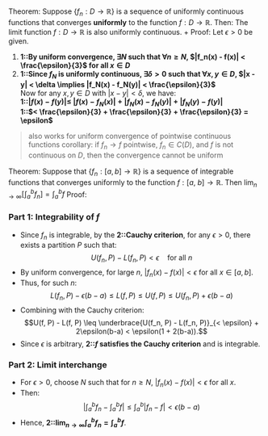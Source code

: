 Theorem:
Suppose $\{f_n:D\to\mathbb{R}\}$ is a sequence of uniformly continuous functions that converges **uniformly** to the function $f:D\to\mathbb{R}$. 
Then:
The limit function $f:D\to\mathbb{R}$ is also uniformly continuous.
+
Proof:
Let $\epsilon > 0$ be given.  
1. **1::By uniform convergence, $\exists N$ such that $\forall n \geq N$, $|f_n(x) - f(x)| < \frac{\epsilon}{3}$ for all $x \in D$**  
2. **1::Since $f_N$ is uniformly continuous, $\exists \delta > 0$ such that $\forall x,y \in D$, $|x - y| < \delta \implies |f_N(x) - f_N(y)| < \frac{\epsilon}{3}$**  
Now for any $x,y \in D$ with $|x - y| < \delta$, we have:  
**1::$|f(x) - f(y)| \leq$ $|f(x) - f_N(x)| + |f_N(x) - f_N(y)| + |f_N(y) - f(y)|$**  
**1::$< \frac{\epsilon}{3} + \frac{\epsilon}{3} + \frac{\epsilon}{3} = \epsilon$**  
> also works for uniform convergence of pointwise continuous functions
> corollary: if $f_n \to f$ pointwise, $f_n \in C(D)$, and $f$ is not continuous on $D$, then the convergence cannot be uniform

Theorem:
Suppose that $\{f_n:[a,b]\to\mathbb{R}\}$ is a sequence of integrable functions that converges uniformly to the function $f:[a,\:b]\to\mathbb{R}$.
Then $\lim_{n\to\infty}\left[\int_a^bf_n\right]=\int_a^bf$
Proof:
### Part 1: Integrability of $f$  
- Since $f_n$ is integrable, by the **2::Cauchy criterion**, for any $\epsilon > 0$, there exists a partition $P$ such that:  
$$U(f_n, P) - L(f_n, P) < \epsilon \quad \text{for all } n$$
- By uniform convergence, for large $n$, $|f_n(x) - f(x)| < \epsilon$ for all $x \in [a,b]$.  
- Thus, for such $n$:  
  $$L(f_n, P) - \epsilon(b-a) \leq L(f, P) \leq U(f, P) \leq U(f_n, P) + \epsilon(b-a)$$
- Combining with the Cauchy criterion:  
$$U(f, P) - L(f, P) \leq \underbrace{U(f_n, P) - L(f_n, P)}_{< \epsilon} + 2\epsilon(b-a) < \epsilon(1 + 2(b-a)).$$
- Since $\epsilon$ is arbitrary, **2::$f$ satisfies the Cauchy criterion** and is integrable.  
### Part 2: Limit interchange  
- For $\epsilon > 0$, choose $N$ such that for $n \geq N$, $|f_n(x) - f(x)| < \epsilon$ for all $x$.  
- Then:  
  $$\left| \int_a^b f_n - \int_a^b f \right| \leq \int_a^b |f_n - f| < \epsilon(b-a)$$
- Hence, **2::$\lim_{n \to \infty} \int_a^b f_n = \int_a^b f$**.  


